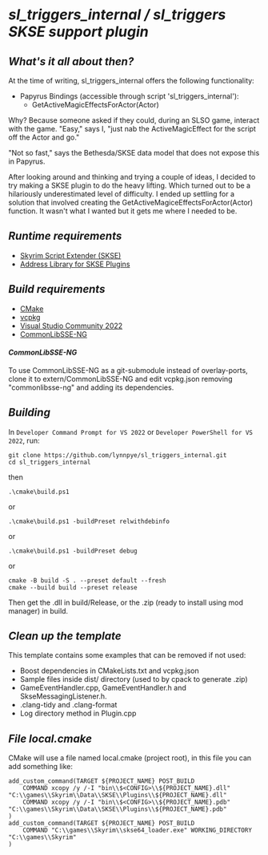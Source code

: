 # ***sl_triggers_internal / sl_triggers SKSE support plugin***

## ***What's it all about then?***
At the time of writing, sl_triggers_internal offers the following functionality:
- Papyrus Bindings (accessible through script 'sl_triggers_internal'):
    - GetActiveMagicEffectsForActor(Actor)

Why? Because someone asked if they could, during an SLSO game, interact with the game.
"Easy," says I, "just nab the ActiveMagicEffect for the script off the Actor and go."

"Not so fast," says the Bethesda/SKSE data model that does not expose this in Papyrus.

After looking around and thinking and trying a couple of ideas, I decided to try making
a SKSE plugin to do the heavy lifting. Which turned out to be a hilariously underestimated
level of difficulty. I ended up settling for a solution that involved creating the
GetActiveMagiceEffectsForActor(Actor) function. It wasn't what I wanted but it gets me
where I needed to be.

## ***Runtime requirements***

- [Skyrim Script Extender (SKSE)](https://skse.silverlock.org/)
- [Address Library for SKSE Plugins](https://www.nexusmods.com/skyrimspecialedition/mods/32444)

## ***Build requirements***

- [CMake](https://cmake.org/)
- [vcpkg](https://vcpkg.io/en/)
- [Visual Studio Community 2022](https://visualstudio.microsoft.com/vs/community/)
- [CommonLibSSE-NG](https://github.com/CharmedBaryon/CommonLibSSE-NG)

#### ***CommonLibSSE-NG***

To use CommonLibSSE-NG as a git-submodule instead of overlay-ports, clone it to extern/CommonLibSSE-NG and edit vcpkg.json removing "commonlibsse-ng" and adding its dependencies.

## ***Building***

In `Developer Command Prompt for VS 2022` or `Developer PowerShell for VS 2022`, run:

~~~
git clone https://github.com/lynnpye/sl_triggers_internal.git
cd sl_triggers_internal
~~~

then

~~~
.\cmake\build.ps1
~~~

or

~~~
.\cmake\build.ps1 -buildPreset relwithdebinfo
~~~

or

~~~
.\cmake\build.ps1 -buildPreset debug
~~~

or

~~~
cmake -B build -S . --preset default --fresh
cmake --build build --preset release
~~~

Then get the .dll in build/Release, or the .zip (ready to install using mod manager) in build.

## ***Clean up the template***

This template contains some examples that can be removed if not used:

- Boost dependencies in CMakeLists.txt and vcpkg.json
- Sample files inside dist/ directory (used to by cpack to generate .zip)
- GameEventHandler.cpp, GameEventHandler.h and SkseMessagingListener.h.
- .clang-tidy and .clang-format
- Log directory method in Plugin.cpp

## ***File local.cmake***

CMake will use a file named local.cmake (project root), in this file you can add something like:

~~~
add_custom_command(TARGET ${PROJECT_NAME} POST_BUILD
    COMMAND xcopy /y /-I "bin\\$<CONFIG>\\${PROJECT_NAME}.dll" "C:\\games\\Skyrim\\Data\\SKSE\\Plugins\\${PROJECT_NAME}.dll"
    COMMAND xcopy /y /-I "bin\\$<CONFIG>\\${PROJECT_NAME}.pdb" "C:\\games\\Skyrim\\Data\\SKSE\\Plugins\\${PROJECT_NAME}.pdb"
)
add_custom_command(TARGET ${PROJECT_NAME} POST_BUILD
    COMMAND "C:\\games\\Skyrim\\skse64_loader.exe" WORKING_DIRECTORY "C:\\games\\Skyrim"
)
~~~
